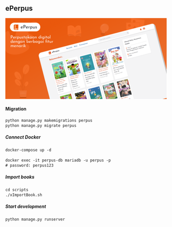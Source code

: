 ## ePerpus

![My Dotties](/web/assets/img/Covers.png)

#### Migration
```shell
python manage.py makemigrations perpus
python manage.py migrate perpus
```

##### Connect Docker
```shell
docker-compose up -d

docker exec -it perpus-db mariadb -u perpus -p
# password: perpus123
```

##### Import books
```shell
cd scripts
./xImportBook.sh
```

##### Start development
```shell
python manage.py runserver
```